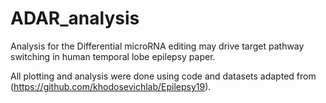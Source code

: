 # ADAR_analysis
Analysis for the Differential microRNA editing may drive target pathway switching in human temporal lobe epilepsy paper.

All plotting and analysis were done using code and datasets adapted from (https://github.com/khodosevichlab/Epilepsy19).

